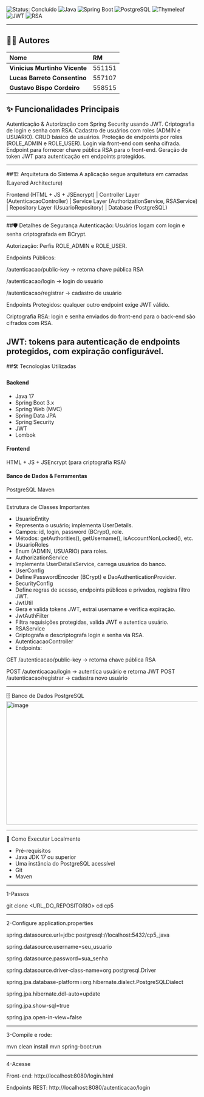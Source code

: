 ![Status: Concluído](https://img.shields.io/badge/status-concluído-green)
![Java](https://img.shields.io/badge/Java-21-blue?logo=openjdk)
![Spring Boot](https://img.shields.io/badge/Spring%20Boot-3.x-green?logo=spring)
![PostgreSQL](https://img.shields.io/badge/PostgreSQL-15-blue?logo=postgresql)
![Thymeleaf](https://img.shields.io/badge/Thymeleaf-Frontend-green?logo=thymeleaf)
![JWT](https://img.shields.io/badge/JWT-Security-yellow)
![RSA](https://img.shields.io/badge/RSA-Criptografia-orange)

---

## 🧑‍💻 Autores

<div align="center">

| Nome | RM |
| :--- | :--- |
| **Vinicius Murtinho Vicente** | 551151 |
| **Lucas Barreto Consentino** | 557107 |
| **Gustavo Bispo Cordeiro** | 558515 |

</div>

## ✨ Funcionalidades Principais

Autenticação & Autorização com Spring Security usando JWT.
Criptografia de login e senha com RSA.
Cadastro de usuários com roles (ADMIN e USUARIO).
CRUD básico de usuários.
Proteção de endpoints por roles (ROLE_ADMIN e ROLE_USER).
Login via front-end com senha cifrada.
Endpoint para fornecer chave pública RSA para o front-end.
Geração de token JWT para autenticação em endpoints protegidos.

---

##🏗️ Arquitetura do Sistema
A aplicação segue arquitetura em camadas (Layered Architecture)

Frontend (HTML + JS + JSEncrypt)
      |
Controller Layer (AutenticacaoController)
      |
Service Layer (AuthorizationService, RSAService)
      |
Repository Layer (UsuarioRepository)
      |
Database (PostgreSQL)

---
##🛡️ Detalhes de Segurança
Autenticação: Usuários logam com login e senha criptografada em BCrypt.

Autorização: Perfis ROLE_ADMIN e ROLE_USER.

Endpoints Públicos:

/autenticacao/public-key → retorna chave pública RSA

/autenticacao/login → login do usuário

/autenticacao/registrar → cadastro de usuário

Endpoints Protegidos: qualquer outro endpoint exige JWT válido.

Criptografia RSA: login e senha enviados do front-end para o back-end são cifrados com RSA.

JWT: tokens para autenticação de endpoints protegidos, com expiração configurável.
---

##🛠️ Tecnologias Utilizadas
#### **Backend**

* Java 17
* Spring Boot 3.x
* Spring Web (MVC)
* Spring Data JPA
* Spring Security
* JWT
* Lombok

#### **Frontend**
HTML + JS + JSEncrypt (para criptografia RSA)

#### **Banco de Dados & Ferramentas**
PostgreSQL
Maven

---
Estrutura de Classes Importantes
* UsuarioEntity
* Representa o usuário; implementa UserDetails.
* Campos: id, login, password (BCrypt), role.
* Métodos: getAuthorities(), getUsername(), isAccountNonLocked(), etc.
* UsuarioRoles
* Enum (ADMIN, USUARIO) para roles.
* AuthorizationService
* Implementa UserDetailsService, carrega usuários do banco.
* UserConfig
* Define PasswordEncoder (BCrypt) e DaoAuthenticationProvider.
* SecurityConfig
* Define regras de acesso, endpoints públicos e privados, registra filtro JWT.
* JwtUtil
* Gera e valida tokens JWT, extrai username e verifica expiração.
* JwtAuthFilter
* Filtra requisições protegidas, valida JWT e autentica usuário.
* RSAService
* Criptografa e descriptografa login e senha via RSA.
* AutenticacaoController
* Endpoints:

GET /autenticacao/public-key → retorna chave pública RSA

POST /autenticacao/login → autentica usuário e retorna JWT
POST /autenticacao/registrar → cadastra novo usuário

---

<div>
  🗄️ Banco de Dados PostgreSQL
  
<img width="984" height="325" alt="image" src="https://github.com/user-attachments/assets/e1d3a43b-d32a-48e8-a032-9c9e0f57272f" />


</div>

---
🚀 Como Executar Localmente

* Pré-requisitos
* Java JDK 17 ou superior
* Uma instância do PostgreSQL acessível
* Git
* Maven
---
1-Passos

  
  git clone <URL_DO_REPOSITORIO>
  cd cp5

---

2-Configure application.properties

spring.datasource.url=jdbc:postgresql://localhost:5432/cp5_java

spring.datasource.username=seu_usuario

spring.datasource.password=sua_senha

spring.datasource.driver-class-name=org.postgresql.Driver

spring.jpa.database-platform=org.hibernate.dialect.PostgreSQLDialect

spring.jpa.hibernate.ddl-auto=update

spring.jpa.show-sql=true

spring.jpa.open-in-view=false


---
3-Compile e rode:

  mvn clean install
  mvn spring-boot:run

---
4-Acesse

  Front-end: http://localhost:8080/login.html

Endpoints REST: http://localhost:8080/autenticacao/login





